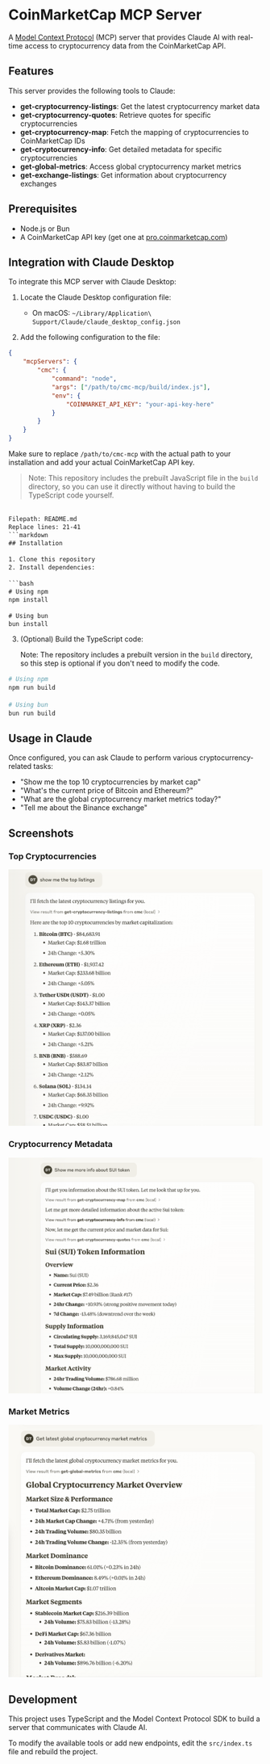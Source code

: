# CoinMarketCap MCP Server

A [Model Context Protocol](https://modelcontextprotocol.io/introduction) (MCP) server that provides Claude AI with real-time access to cryptocurrency data from the CoinMarketCap API.

## Features

This server provides the following tools to Claude:

- **get-cryptocurrency-listings**: Get the latest cryptocurrency market data
- **get-cryptocurrency-quotes**: Retrieve quotes for specific cryptocurrencies
- **get-cryptocurrency-map**: Fetch the mapping of cryptocurrencies to CoinMarketCap IDs
- **get-cryptocurrency-info**: Get detailed metadata for specific cryptocurrencies
- **get-global-metrics**: Access global cryptocurrency market metrics
- **get-exchange-listings**: Get information about cryptocurrency exchanges

## Prerequisites

- Node.js or Bun
- A CoinMarketCap API key (get one at [pro.coinmarketcap.com](https://pro.coinmarketcap.com))

## Integration with Claude Desktop

To integrate this MCP server with Claude Desktop:

1. Locate the Claude Desktop configuration file:

    - On macOS: `~/Library/Application\ Support/Claude/claude_desktop_config.json`

2. Add the following configuration to the file:

```json
{
    "mcpServers": {
        "cmc": {
            "command": "node",
            "args": ["/path/to/cmc-mcp/build/index.js"],
            "env": {
                "COINMARKET_API_KEY": "your-api-key-here"
            }
        }
    }
}
```

Make sure to replace `/path/to/cmc-mcp` with the actual path to your installation and add your actual CoinMarketCap API key.

> Note: This repository includes the prebuilt JavaScript file in the `build` directory, so you can use it directly without having to build the TypeScript code yourself.

````

Filepath: README.md
Replace lines: 21-41
```markdown
## Installation

1. Clone this repository
2. Install dependencies:

```bash
# Using npm
npm install

# Using bun
bun install
````

3. (Optional) Build the TypeScript code:

    Note: The repository includes a prebuilt version in the `build` directory, so this step is optional if you don't need to modify the code.

```bash
# Using npm
npm run build

# Using bun
bun run build
```

## Usage in Claude

Once configured, you can ask Claude to perform various cryptocurrency-related tasks:

- "Show me the top 10 cryptocurrencies by market cap"
- "What's the current price of Bitcoin and Ethereum?"
- "What are the global cryptocurrency market metrics today?"
- "Tell me about the Binance exchange"

## Screenshots

### Top Cryptocurrencies

![Top Cryptocurrencies](assets/top.png)

### Cryptocurrency Metadata

![Cryptocurrency Metadata](assets/metadata.png)

### Market Metrics

![Market Metrics](assets/market_metrics.png)

## Development

This project uses TypeScript and the Model Context Protocol SDK to build a server that communicates with Claude AI.

To modify the available tools or add new endpoints, edit the `src/index.ts` file and rebuild the project.
